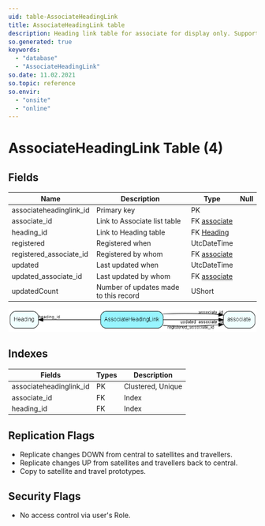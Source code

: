 ```yaml
---
uid: table-AssociateHeadingLink
title: AssociateHeadingLink table
description: Heading link table for associate for display only. Supportive table, used for grouping and filtering on lists. 
so.generated: true
keywords:
  - "database"
  - "AssociateHeadingLink"
so.date: 11.02.2021
so.topic: reference
so.envir:
  - "onsite"
  - "online"
---
```


# AssociateHeadingLink Table (4)

## Fields

| Name | Description | Type | Null |
|------|-------------|------|:----:|
|associateheadinglink\_id|Primary key|PK| |
|associate\_id|Link to Associate list table|FK [associate](associate.md)| |
|heading\_id|Link to Heading table|FK [Heading](heading.md)| |
|registered|Registered when|UtcDateTime| |
|registered\_associate\_id|Registered by whom|FK [associate](associate.md)| |
|updated|Last updated when|UtcDateTime| |
|updated\_associate\_id|Last updated by whom|FK [associate](associate.md)| |
|updatedCount|Number of updates made to this record|UShort| |


![AssociateHeadingLink table relationship diagram](./media/AssociateHeadingLink.png)

## Indexes

| Fields | Types | Description |
|--------|-------|-------------|
|associateheadinglink\_id |PK |Clustered, Unique |
|associate\_id |FK |Index |
|heading\_id |FK |Index |

## Replication Flags

* Replicate changes DOWN from central to satellites and travellers.
* Replicate changes UP from satellites and travellers back to central.
* Copy to satellite and travel prototypes.

## Security Flags

* No access control via user's Role.

